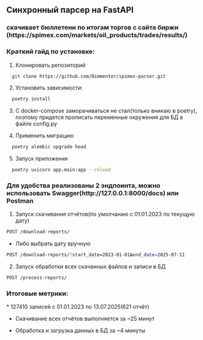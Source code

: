 <h2>Синхронный парсер на FastAPI</h2>

<h3>скачивает бюллетени по итогам торгов с сайта биржи (https://spimex.com/markets/oil_products/trades/results/) </h3>

<h3>Краткий гайд по установке:</h3>

1)  Клонировать репозиторий

```sh
  git clone https://github.com/Dimmentor/spimex-parser.git
```

2) Установить зависимости:

```sh
  poetry install
```

3) С docker-compose заморачиваться не стал(только вникаю в poetry), поэтому придется прописать переменные окружения для БД в файле config.py

4) Применить миграцию

```sh
  poetry alembic upgrade head
```

5) Запуск приложения

```sh
  poetry uvicorn app.main:app --reload
```

<h3>Для удобства реализованы 2 эндпоинта, можно использовать Swagger(http://127.0.0.1:8000/docs) или Postman</h3> 

1) Запуск скачивания отчётов(по умолчанию с 01.01.2023 по текущую дату)

```sh
POST /download-reports/
```

* Либо выбрать дату вручную 
```sh
POST /download-reports/?start_date=2023-01-01&end_date=2025-07-11
```

2) Запуск обработки всех скачанных файлов и записи в БД
```sh
POST /process-reports/
```

<h3>Итоговые метрики:</h3>
* 127410 записей с 01.01.2023 по 13.07.2025(621 отчёт)

* Скачивание всех отчётов выполняется за ~25 минут 

* Обработка и загрузка данных в БД за ~4 минуты